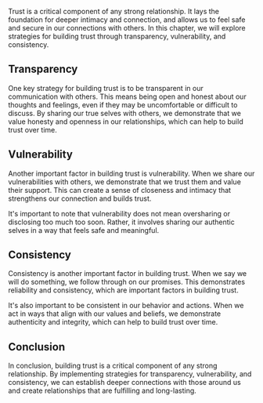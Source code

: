 
Trust is a critical component of any strong relationship. It lays the foundation for deeper intimacy and connection, and allows us to feel safe and secure in our connections with others. In this chapter, we will explore strategies for building trust through transparency, vulnerability, and consistency.

Transparency
------------

One key strategy for building trust is to be transparent in our communication with others. This means being open and honest about our thoughts and feelings, even if they may be uncomfortable or difficult to discuss. By sharing our true selves with others, we demonstrate that we value honesty and openness in our relationships, which can help to build trust over time.

Vulnerability
-------------

Another important factor in building trust is vulnerability. When we share our vulnerabilities with others, we demonstrate that we trust them and value their support. This can create a sense of closeness and intimacy that strengthens our connection and builds trust.

It's important to note that vulnerability does not mean oversharing or disclosing too much too soon. Rather, it involves sharing our authentic selves in a way that feels safe and meaningful.

Consistency
-----------

Consistency is another important factor in building trust. When we say we will do something, we follow through on our promises. This demonstrates reliability and consistency, which are important factors in building trust.

It's also important to be consistent in our behavior and actions. When we act in ways that align with our values and beliefs, we demonstrate authenticity and integrity, which can help to build trust over time.

Conclusion
----------

In conclusion, building trust is a critical component of any strong relationship. By implementing strategies for transparency, vulnerability, and consistency, we can establish deeper connections with those around us and create relationships that are fulfilling and long-lasting.
